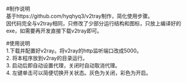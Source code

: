 #制作说明  
基于https://github.com/hyqhyq3/v2tray制作，简化使用步骤。  
因代码完全与v2tray相同，只修改了少部分运行结构和图标，只放上编译好的exe，如需要再开发直接下载v2tray即可。  

#使用说明  
1.下载并配置好v2ray。将v2ray的http监听端口改成5000。  
2. 将本程序放到v2ray的目录运行。   
3. 启动后即自动设置代理，关闭时自动取消代理。  
4. 左键单击可以简便切换开关状态。灰色为关闭，彩色为开启。  

